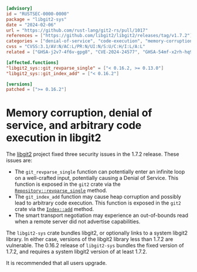 ```toml
[advisory]
id = "RUSTSEC-0000-0000"
package = "libgit2-sys"
date = "2024-02-06"
url = "https://github.com/rust-lang/git2-rs/pull/1017"
references = ["https://github.com/libgit2/libgit2/releases/tag/v1.7.2"]
categories = ["denial-of-service", "code-execution", "memory-corruption"]
cvss = "CVSS:3.1/AV:N/AC:L/PR:N/UI:N/S:U/C:H/I:L/A:L"
related = ["GHSA-j2v7-4f6v-gpg8", "CVE-2024-24577", "GHSA-54mf-x2rh-hq9v", "CVE-2024-24575"]

[affected.functions]
"libgit2_sys::git_revparse_single" = ["< 0.16.2, >= 0.13.0"]
"libgit2_sys::git_index_add" = ["< 0.16.2"]

[versions]
patched = [">= 0.16.2"]
```

# Memory corruption, denial of service, and arbitrary code execution in libgit2

The [libgit2](https://github.com/libgit2/libgit2/) project fixed three security issues in the 1.7.2 release. These issues are:

* The `git_revparse_single` function can potentially enter an infinite loop on a well-crafted input, potentially causing a Denial of Service. This function is exposed in the `git2` crate via the [`Repository::revparse_single`](https://docs.rs/git2/latest/git2/struct.Repository.html#method.revparse_single) method.
* The `git_index_add` function may cause heap corruption and possibly lead to arbitrary code execution. This function is exposed in the `git2` crate via the [`Index::add`](https://docs.rs/git2/latest/git2/struct.Index.html#method.add) method.
* The smart transport negotiation may experience an out-of-bounds read when a remote server did not advertise capabilities.

The `libgit2-sys` crate bundles libgit2, or optionally links to a system libgit2 library. In either case, versions of the libgit2 library less than 1.7.2 are vulnerable. The 0.16.2 release of `libgit2-sys` bundles the fixed version of 1.7.2, and requires a system libgit2 version of at least 1.7.2.

It is recommended that all users upgrade.
